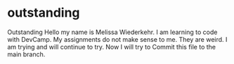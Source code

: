 # outstanding
Outstanding
Hello my name is Melissa Wiederkehr. I am learning to code with DevCamp. My assignments do not make sense to me. They are weird. I am trying and will continue to try.
Now I will try to Commit this file to the main branch.

